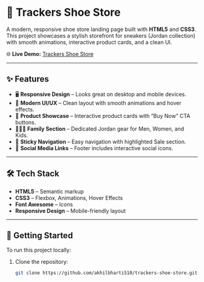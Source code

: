 # 🏀 Trackers Shoe Store

A modern, responsive shoe store landing page built with **HTML5** and **CSS3**.  
This project showcases a stylish storefront for sneakers (Jordan collection) with smooth animations, interactive product cards, and a clean UI.

🌐 **Live Demo:** [Trackers Shoe Store](https://akhilbharti510.github.io/trackers-shoe-store/)


---

## ✨ Features

- 🖥️ **Responsive Design** – Looks great on desktop and mobile devices.  
- 🎨 **Modern UI/UX** – Clean layout with smooth animations and hover effects.  
- 👟 **Product Showcase** – Interactive product cards with “Buy Now” CTA buttons.  
- 👨‍👩‍👧 **Family Section** – Dedicated Jordan gear for Men, Women, and Kids.  
- 📌 **Sticky Navigation** – Easy navigation with highlighted Sale section.  
- 📱 **Social Media Links** – Footer includes interactive social icons.  

---

## 🛠️ Tech Stack

- **HTML5** – Semantic markup  
- **CSS3** – Flexbox, Animations, Hover Effects  
- **Font Awesome** – Icons  
- **Responsive Design** – Mobile-friendly layout  

---

## 🚀 Getting Started

To run this project locally:

1. Clone the repository:
   ```bash
   git clone https://github.com/akhilbharti510/trackers-shoe-store.git
